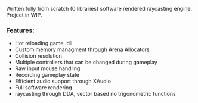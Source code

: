 Written fully from scratch (0 libraries) software rendered raycasting engine. 
Project in WIP.
### Features:
- Hot reloading game .dll
- Custom memory managment through Arena Allocators
- Collision resolution
- Multiple controllers that can be changed during gameplay
- Raw input mouse handling
- Recording gameplay state
- Efficient audio support through XAudio
- Full software rendering
- raycasting through DDA, vector based no trigonometric functions
